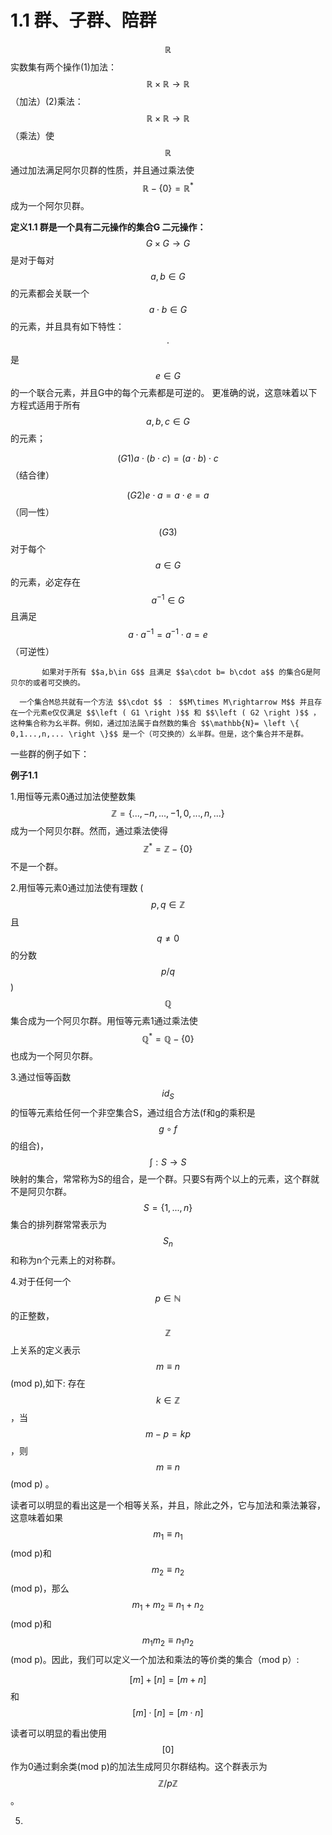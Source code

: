 # 1.1 群、子群、陪群

$$\mathbb{R}$$实数集有两个操作\(1\)加法： $$\mathbb{R}\times \mathbb{R}\rightarrow \mathbb{R}$$ （加法）\(2\)乘法： $$\mathbb{R}\times \mathbb{R}\rightarrow \mathbb{R}$$ （乘法）使 $$\mathbb{R}$$ 通过加法满足阿尔贝群的性质，并且通过乘法使$$\mathbb{R}-\left \{ 0 \right \}= \mathbb{R}^{\ast}$$  成为一个阿尔贝群。

**定义1.1  群是一个具有二元操作的集合G 二元操作：** $$G\times G\rightarrow G$$ 是对于每对 $$a,b\in G$$的元素都会关联一个 $$a\cdot b\in G$$ 的元素，并且具有如下特性： $$\cdot $$ 是 $$e\in G$$ 的一个联合元素，并且G中的每个元素都是可逆的。 更准确的说，这意味着以下方程式适用于所有 $$a,b,c\in G$$ 的元素；

$$\left ( G1 \right ) a\cdot \left ( b\cdot c \right )= \left ( a\cdot b \right )\cdot c$$（结合律）

$$\left ( G2 \right ) e\cdot a= a\cdot e= a$$（同一性）

$$\left ( G3 \right ) $$ 对于每个 $$a\in G$$ 的元素，必定存在 $$a^{-1}\in G$$ 且满足 $$a\cdot a^{-1}= a^{-1}\cdot a= e$$（可逆性）

           如果对于所有 $$a,b\in G$$ 且满足 $$a\cdot b= b\cdot a$$ 的集合G是阿贝尔的或者可交换的。

      一个集合M总共就有一个方法 $$\cdot $$ ： $$M\times M\rightarrow M$$ 并且存在一个元素e仅仅满足 $$\left ( G1 \right )$$ 和 $$\left ( G2 \right )$$ ，这种集合称为幺半群。例如，通过加法属于自然数的集合 $$\mathbb{N}= \left \{ 0,1...,n,... \right \}$$ 是一个（可交换的）幺半群。但是，这个集合并不是群。

一些群的例子如下：

**例子1.1**

1.用恒等元素0通过加法使整数集 $$\mathbb{Z}= \left \{ ...,-n,...,-1,0,...,n,... \right \}$$ 成为一个阿贝尔群。然而，通过乘法使得 $$\mathbb{Z}^{\ast }= \mathbb{Z}-\left \{ 0 \right \}$$ 不是一个群。

2.用恒等元素0通过加法使有理数 \( $$p,q\in \mathbb{Z}$$ 且 $$q\neq 0$$ 的分数 $$p/q$$ \)$$\mathbb{Q}$$ 集合成为一个阿贝尔群。用恒等元素1通过乘法使 $$\mathbb{Q}^{\ast }= \mathbb{Q}-\left \{ 0 \right \}$$ 也成为一个阿贝尔群。

3.通过恒等函数 $$id_{S}$$ 的恒等元素给任何一个非空集合S，通过组合方法\(f和g的乘积是 $$g\circ f$$ 的组合\)， $$\int :S\rightarrow S$$ 映射的集合，常常称为S的组合，是一个群。只要S有两个以上的元素，这个群就不是阿贝尔群。 $$S=\left \{ 1,...,n \right \}$$ 集合的排列群常常表示为 $$S_{n}$$ 和称为n个元素上的对称群。

4.对于任何一个 $$p\in \mathbb{N}$$ 的正整数， $$\mathbb{Z}$$ 上关系的定义表示 $$m\equiv n$$ \(mod p\),如下: 存在 $$k\in \mathbb{Z}$$，当 $$m-p= kp$$，则 $$m\equiv n$$ \(mod p\) 。

读者可以明显的看出这是一个相等关系，并且，除此之外，它与加法和乘法兼容，这意味着如果 $$m_{1}\equiv n_{1}$$ \(mod p\)和 $$m_{2}\equiv n_{2}$$ \(mod p\)，那么 $$m_{1}+m_{2}\equiv n_{1}+ n_{2}$$ \(mod p\)和 $$m_{1}m_{2}\equiv n_{1}n_{2}$$ \(mod p\)。因此，我们可以定义一个加法和乘法的等价类的集合（mod p）:

$$\left [ m \right ]+\left [ n \right ]= \left [ m+n \right ]$$ 和 $$\left [ m \right ]\cdot \left [ n \right ]= \left [ m\cdot n \right ]$$ 

读者可以明显的看出使用 $$\left [ 0 \right ]$$ 作为0通过剩余类\(mod p\)的加法生成阿贝尔群结构。这个群表示为 $$\mathbb{Z}/p\mathbb{Z}$$ 。

5.





           




